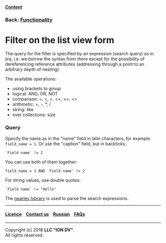 #### [Content](/docs/en/index.md)

### Back: [Functionality](/docs/en/2_system_description/functionality/functionality.md)

# Filter on the list view form

The query for the filter is specified by an expression (search query) as in jira, i.e. we borrow the syntax from there except for the possibility of dereferencing reference attributes (addressing through a point to an arbitrary depth of nesting).

The available operations:

* using brackets to group
* logical: AND, OR, NOT
* comparison: =, <, >, <=, >=, <>
* arithmetic: +, -, *, /
* string: like
* over collections: size

### Query

Specify the name as in the "name" field in latin characters, for example `field_name = 1`.
Or use the "caption" field, but in backticks:

```
`Field name` != 2
```

You can use both of them together:

```
field_name = 1 AND `Field name` != 2
```

For string values, use double quotes:

```
`Field name` != "Hello"
```

The [nearley lybrary](https://nearley.js.org/) is used to parse the search expressions.


--------------------------------------------------------------------------  


 #### [Licence](/LICENCE.md) &ensp;  [Contact us](https://iondv.com) &ensp;  [Russian](/docs/ru/2_system_description/functionality/filter.md)   &ensp; [FAQs](/faqs.md)          



--------------------------------------------------------------------------  

Copyright (c) 2018 **LLC "ION DV"**.  
All rights reserved. 